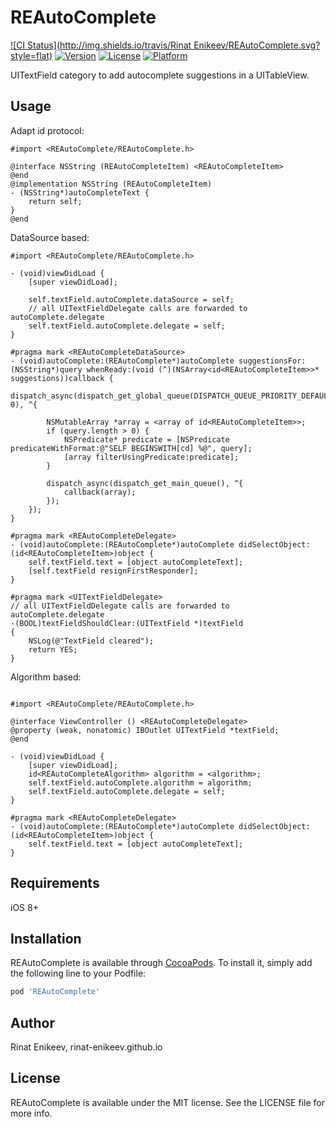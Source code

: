 # REAutoComplete

[![CI Status](http://img.shields.io/travis/Rinat Enikeev/REAutoComplete.svg?style=flat)](https://travis-ci.org/rinat-enikeev/REAutoComplete)
[![Version](https://img.shields.io/cocoapods/v/REAutoComplete.svg?style=flat)](http://cocoapods.org/pods/REAutoComplete)
[![License](https://img.shields.io/cocoapods/l/REAutoComplete.svg?style=flat)](http://cocoapods.org/pods/REAutoComplete)
[![Platform](https://img.shields.io/cocoapods/p/REAutoComplete.svg?style=flat)](http://cocoapods.org/pods/REAutoComplete)

UITextField category to add autocomplete suggestions in a UITableView.

## Usage

Adapt id<REAutoCompleteItem> protocol: 

````objc
#import <REAutoComplete/REAutoComplete.h>

@interface NSString (REAutoCompleteItem) <REAutoCompleteItem>
@end
@implementation NSString (REAutoCompleteItem)
- (NSString*)autoCompleteText {
    return self;
}
@end
````

DataSource based: 

````objc
#import <REAutoComplete/REAutoComplete.h>

- (void)viewDidLoad {
    [super viewDidLoad];

    self.textField.autoComplete.dataSource = self;
    // all UITextFieldDelegate calls are forwarded to autoComplete.delegate
    self.textField.autoComplete.delegate = self;
}

#pragma mark <REAutoCompleteDataSource>
- (void)autoComplete:(REAutoComplete*)autoComplete suggestionsFor:(NSString*)query whenReady:(void (^)(NSArray<id<REAutoCompleteItem>>* suggestions))callback {
    dispatch_async(dispatch_get_global_queue(DISPATCH_QUEUE_PRIORITY_DEFAULT, 0), ^{

        NSMutableArray *array = <array of id<REAutoCompleteItem>>;
        if (query.length > 0) {
            NSPredicate* predicate = [NSPredicate predicateWithFormat:@"SELF BEGINSWITH[cd] %@", query];
            [array filterUsingPredicate:predicate];
        }

        dispatch_async(dispatch_get_main_queue(), ^{
            callback(array);
        });
    });
}

#pragma mark <REAutoCompleteDelegate>
- (void)autoComplete:(REAutoComplete*)autoComplete didSelectObject:(id<REAutoCompleteItem>)object {
    self.textField.text = [object autoCompleteText];
    [self.textField resignFirstResponder];
}

#pragma mark <UITextFieldDelegate>
// all UITextFieldDelegate calls are forwarded to autoComplete.delegate
-(BOOL)textFieldShouldClear:(UITextField *)textField
{
    NSLog(@"TextField cleared");
    return YES;
}

````

Algorithm based: 
````objc

#import <REAutoComplete/REAutoComplete.h>

@interface ViewController () <REAutoCompleteDelegate>
@property (weak, nonatomic) IBOutlet UITextField *textField;
@end

- (void)viewDidLoad {
    [super viewDidLoad];
    id<REAutoCompleteAlgorithm> algorithm = <algorithm>;
    self.textField.autoComplete.algorithm = algorithm;
    self.textField.autoComplete.delegate = self;
}

#pragma mark <REAutoCompleteDelegate>
- (void)autoComplete:(REAutoComplete*)autoComplete didSelectObject:(id<REAutoCompleteItem>)object {
    self.textField.text = [object autoCompleteText];
}

````

## Requirements

iOS 8+

## Installation

REAutoComplete is available through [CocoaPods](http://cocoapods.org). To install
it, simply add the following line to your Podfile:

```ruby
pod 'REAutoComplete'
```

## Author

Rinat Enikeev, rinat-enikeev.github.io

## License

REAutoComplete is available under the MIT license. See the LICENSE file for more info.
